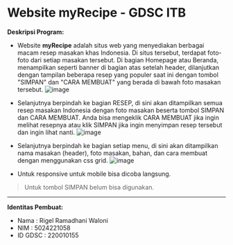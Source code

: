 # Website myRecipe - GDSC ITB

**Deskripsi Program:**

* Website **myRecipe** adalah situs web yang menyediakan berbagai macam resep masakan khas Indonesia. Di situs tersebut, terdapat foto-foto dari setiap masakan tersebut. Di bagian Homepage atau Beranda, menampilkan seperti banner di bagian atas setelah header, dilanjutkan dengan tampilan beberapa resep yang populer saat ini dengan tombol "SIMPAN" dan "CARA MEMBUAT" yang berada di bawah foto masakan tersebut.
![image](https://user-images.githubusercontent.com/115273885/215130801-6b24e2bc-5b6e-4f01-871d-f88664de6750.png)


* Selanjutnya berpindah ke bagian RESEP, di sini akan ditampilkan semua resep masakan Indonesia dengan foto masakan beserta tombol SIMPAN dan CARA MEMBUAT. Anda bisa mengeklik CARA MEMBUAT jika ingin melihat resepnya atau klik SIMPAN jika ingin menyimpan resep tersebut dan ingin lihat nanti.
![image](https://user-images.githubusercontent.com/115273885/215130989-072800d6-2013-4cf8-9826-32259d643756.png)


* Selanjutnya berpindah ke bagian setiap menu, di sini akan ditampilkan nama masakan (header), foto masakan, bahan, dan cara membuat dengan menggunakan css grid.
![image](https://user-images.githubusercontent.com/115273885/215131077-7bd6b22c-258f-4ee1-a471-616fcca8fad6.png)


* Untuk responsive untuk mobile bisa dicoba langsung.

> Untuk tombol SIMPAN belum bisa digunakan.

- - - -
**Identitas Pembuat:**

* Nama    : Rigel Ramadhani Waloni
* NIM     : 5024221058 
* ID GDSC : 220010155


